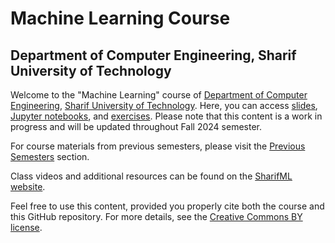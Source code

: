 # Machine Learning Course  
## Department of Computer Engineering, Sharif University of Technology

Welcome to the "Machine Learning" course of [Department of Computer Engineering](https://ce.sharif.edu), [Sharif University of Technology](https://www.sharif.edu). 
Here, you can access [slides](#), [Jupyter notebooks](#), and [exercises](#). Please note that this content is a work in progress and will be updated throughout Fall 2024 semester.

For course materials from previous semesters, please visit the [Previous Semesters](#) section.

Class videos and additional resources can be found on the [SharifML website](http://www.SharifML.ir).

Feel free to use this content, provided you properly cite both the course and this GitHub repository. For more details, see the [Creative Commons BY license](https://creativecommons.org/licenses/by/4.0/).
